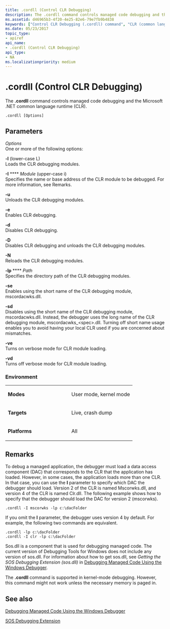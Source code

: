 ```yaml
---
title: .cordll (Control CLR Debugging)
description: The .cordll command controls managed code debugging and the Microsoft .NET common language runtime (CLR).
ms.assetid: d46965b3-4f20-4e25-82e6-79e7fb9b4838
keywords: ["Control CLR Debugging (.cordll) command", "CLR (common language runtime)", ".cordll (Control CLR Debugging) Windows Debugging"]
ms.date: 05/23/2017
topic_type:
- apiref
api_name:
- .cordll (Control CLR Debugging)
api_type:
- NA
ms.localizationpriority: medium
---
```


# .cordll (Control CLR Debugging)

The **.cordll** command controls managed code debugging and the Microsoft .NET common language runtime (CLR).

```dbgsyntax
.cordll [Options]
```

## <span id="Parameters"></span><span id="parameters"></span><span id="PARAMETERS"></span>Parameters

<span id="_______Options______"></span><span id="_______options______"></span><span id="_______OPTIONS______"></span> *Options*   
One or more of the following options:

<span id="-l___lower-case_L_"></span><span id="-l___lower-case_l_"></span><span id="-L___LOWER-CASE_L_"></span>**-l** (lower-case L)  
Loads the CLR debugging modules.

<span id="-I_Module___upper-case_i__"></span><span id="-i_module___upper-case_i__"></span><span id="-I_MODULE___UPPER-CASE_I__"></span>**-I** **** *Module* (upper-case i)   
Specifies the name or base address of the CLR module to be debugged. For more information, see Remarks.

<span id="-u"></span><span id="-U"></span>**-u**  
Unloads the CLR debugging modules.

<span id="-e"></span><span id="-E"></span>**-e**  
Enables CLR debugging.

<span id="-d"></span><span id="-D"></span>**-d**  
Disables CLR debugging.

<span id="-D"></span><span id="-d"></span>**-D**  
Disables CLR debugging and unloads the CLR debugging modules.

<span id="-N"></span><span id="-n"></span>**-N**  
Reloads the CLR debugging modules.

<span id="-lp_Path"></span><span id="-lp_path"></span><span id="-LP_PATH"></span>**-lp** **** *Path*  
Specifies the directory path of the CLR debugging modules.

<span id="-se"></span><span id="-SE"></span>**-se**  
Enables using the short name of the CLR debugging module, mscordacwks.dll.

<span id="-sd"></span><span id="-SD"></span>**-sd**  
Disables using the short name of the CLR debugging module, mscordacwks.dll. Instead, the debugger uses the long name of the CLR debugging module, mscordacwks\_&lt;spec&gt;.dll. Turning off short name usage enables you to avoid having your local CLR used if you are concerned about mismatches.

<span id="-ve"></span><span id="-VE"></span>**-ve**  
Turns on verbose mode for CLR module loading.

<span id="-vd"></span><span id="-VD"></span>**-vd**  
Turns off verbose mode for CLR module loading.

### <span id="Environment"></span><span id="environment"></span><span id="ENVIRONMENT"></span>Environment

<table>
<colgroup>
<col width="50%" />
<col width="50%" />
</colgroup>
<tbody>
<tr class="odd">
<td align="left"><p><strong>Modes</strong></p></td>
<td align="left"><p>User mode, kernel mode</p></td>
</tr>
<tr class="even">
<td align="left"><p><strong>Targets</strong></p></td>
<td align="left"><p>Live, crash dump</p></td>
</tr>
<tr class="odd">
<td align="left"><p><strong>Platforms</strong></p></td>
<td align="left"><p>All</p></td>
</tr>
</tbody>
</table>

 

Remarks
-------

To debug a managed application, the debugger must load a data access component (DAC) that corresponds to the CLR that the application has loaded. However, in some cases, the application loads more than one CLR. In that case, you can use the **I** parameter to specify which DAC the debugger should load. Version 2 of the CLR is named Mscorwks.dll, and version 4 of the CLR is named Clr.dll. The following example shows how to specify that the debugger should load the DAC for version 2 (mscorwks).

```dbgcmd
.cordll -I mscorwks -lp c:\dacFolder
```

If you omit the **I** parameter, the debugger uses version 4 by default. For example, the following two commands are equivalent.

```dbgcmd
.cordll -lp c:\dacFolder
.cordll -I clr -lp c:\dacFolder
```

Sos.dll is a component that is used for debugging managed code. The current version of Debugging Tools for Windows does not include any version of sos.dll. For information about how to get sos.dll, see *Getting the SOS Debugging Extension (sos.dll)* in [Debugging Managed Code Using the Windows Debugger](debugging-managed-code.md).

The **.cordll** command is supported in kernel-mode debugging. However, this command might not work unless the necessary memory is paged in.

## See also

[Debugging Managed Code Using the Windows Debugger](debugging-managed-code.md)

[SOS Debugging Extension](/dotnet/framework/tools/sos-dll-sos-debugging-extension)